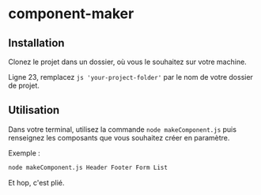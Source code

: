 # component-maker

## Installation 
Clonez le projet dans un dossier, où vous le souhaitez sur votre machine. 

Ligne 23, remplacez ```js 'your-project-folder'``` par le nom de votre dossier de projet. 

## Utilisation
Dans votre terminal, utilisez la commande ```node makeComponent.js``` puis renseignez les composants que vous souhaitez créer en paramètre.

Exemple : 
```zsh
node makeComponent.js Header Footer Form List
```

Et hop, c'est plié. 